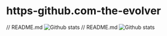# https-github.com-the-evolver
// README.md
![Github stats](https://github-readme-stats.vercel.app/api?username=the-evolver&theme=timemachine&show_icons=true&count_private=true)
// README.md
![Github stats](https://github-readme-stats.vercel.app/api?username=the-evolver&theme=highcontrast&show_icons=true&count_private=true)

